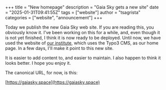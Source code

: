 +++
title = "New homepage"
description = "Gaia Sky gets a new site"
date = "2025-01-31T09:41:55Z"
tags = ["website"]
author = "tsagrista"
categories = ["website", "announcement"]
+++

Today we publish the new Gaia Sky web site. If you are reading this, you obviously know it. I've been working on this for a while, and, even though it is not yet finished, I think it is now ready to be deployed. Until now, we have used the website of [our institute](https://zah.ari.uni-heidelberg.de), which uses the Typo3 CMS, as our home page. In a few days, I'll make it point to this new site.

It is easier to add content to, and easier to maintain. I also happen to think it looks better. I hope you enjoy it.

The canonical URL, for now, is this:

[https://gaiasky.space](https://gaiasky.space)

